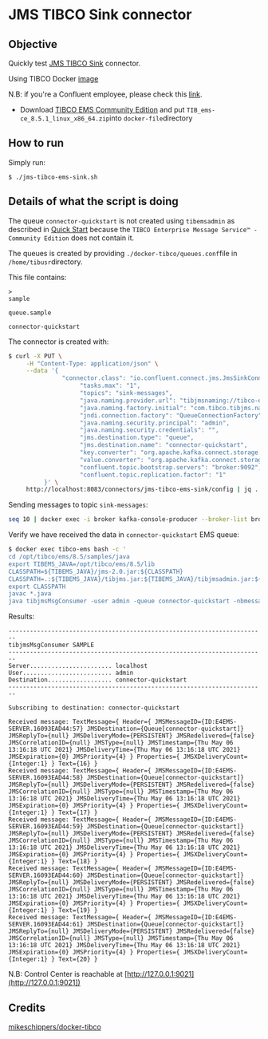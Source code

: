 # JMS TIBCO Sink connector



## Objective

Quickly test [JMS TIBCO Sink](https://docs.confluent.io/current/connect/kafka-connect-jms/sink/index.html#tibco-ems-quick-start) connector.

Using TIBCO Docker [image](https://github.com/mikeschippers/docker-tibco)

N.B: if you're a Confluent employee, please check this [link](https://confluent.slack.com/archives/C0116NM415F/p1636391410032900).

* Download [TIBCO EMS Community Edition](https://www.tibco.com/resources/product-download/tibco-enterprise-message-service-community-edition--free-download) and put `TIB_ems-ce_8.5.1_linux_x86_64.zip`into `docker-file`directory

## How to run

Simply run:

```
$ ./jms-tibco-ems-sink.sh
```

## Details of what the script is doing

The queue `connector-quickstart` is not created using `tibemsadmin` as described in [Quick Start](https://docs.confluent.io/current/connect/kafka-connect-tibco/source/index.html#quick-start) because the `TIBCO Enterprise Message Service™ - Community Edition` does not contain it.

The queues is created by providing `./docker-tibco/queues.conf`file in `/home/tibusr`directory.

This file contains:

```
>
sample

queue.sample

connector-quickstart
```

The connector is created with:

```bash
$ curl -X PUT \
     -H "Content-Type: application/json" \
     --data '{
               "connector.class": "io.confluent.connect.jms.JmsSinkConnector",
                    "tasks.max": "1",
                    "topics": "sink-messages",
                    "java.naming.provider.url": "tibjmsnaming://tibco-ems:7222",
                    "java.naming.factory.initial": "com.tibco.tibjms.naming.TibjmsInitialContextFactory",
                    "jndi.connection.factory": "QueueConnectionFactory",
                    "java.naming.security.principal": "admin",
                    "java.naming.security.credentials": "",
                    "jms.destination.type": "queue",
                    "jms.destination.name": "connector-quickstart",
                    "key.converter": "org.apache.kafka.connect.storage.StringConverter",
                    "value.converter": "org.apache.kafka.connect.storage.StringConverter",
                    "confluent.topic.bootstrap.servers": "broker:9092",
                    "confluent.topic.replication.factor": "1"
          }' \
     http://localhost:8083/connectors/jms-tibco-ems-sink/config | jq .
```

Sending messages to topic `sink-messages`:

```bash
seq 10 | docker exec -i broker kafka-console-producer --broker-list broker:9092 --topic sink-messages
```

Verify we have received the data in `connector-quickstart` EMS queue:

```bash
$ docker exec tibco-ems bash -c '
cd /opt/tibco/ems/8.5/samples/java
export TIBEMS_JAVA=/opt/tibco/ems/8.5/lib
CLASSPATH=${TIBEMS_JAVA}/jms-2.0.jar:${CLASSPATH}
CLASSPATH=.:${TIBEMS_JAVA}/tibjms.jar:${TIBEMS_JAVA}/tibjmsadmin.jar:${CLASSPATH}
export CLASSPATH
javac *.java
java tibjmsMsgConsumer -user admin -queue connector-quickstart -nbmessages 10'
```

Results:

```
------------------------------------------------------------------------
tibjmsMsgConsumer SAMPLE
------------------------------------------------------------------------
Server....................... localhost
User......................... admin
Destination.................. connector-quickstart
------------------------------------------------------------------------

Subscribing to destination: connector-quickstart

Received message: TextMessage={ Header={ JMSMessageID={ID:E4EMS-SERVER.16093EAD44:57} JMSDestination={Queue[connector-quickstart]} JMSReplyTo={null} JMSDeliveryMode={PERSISTENT} JMSRedelivered={false} JMSCorrelationID={null} JMSType={null} JMSTimestamp={Thu May 06 13:16:18 UTC 2021} JMSDeliveryTime={Thu May 06 13:16:18 UTC 2021} JMSExpiration={0} JMSPriority={4} } Properties={ JMSXDeliveryCount={Integer:1} } Text={16} }
Received message: TextMessage={ Header={ JMSMessageID={ID:E4EMS-SERVER.16093EAD44:58} JMSDestination={Queue[connector-quickstart]} JMSReplyTo={null} JMSDeliveryMode={PERSISTENT} JMSRedelivered={false} JMSCorrelationID={null} JMSType={null} JMSTimestamp={Thu May 06 13:16:18 UTC 2021} JMSDeliveryTime={Thu May 06 13:16:18 UTC 2021} JMSExpiration={0} JMSPriority={4} } Properties={ JMSXDeliveryCount={Integer:1} } Text={17} }
Received message: TextMessage={ Header={ JMSMessageID={ID:E4EMS-SERVER.16093EAD44:59} JMSDestination={Queue[connector-quickstart]} JMSReplyTo={null} JMSDeliveryMode={PERSISTENT} JMSRedelivered={false} JMSCorrelationID={null} JMSType={null} JMSTimestamp={Thu May 06 13:16:18 UTC 2021} JMSDeliveryTime={Thu May 06 13:16:18 UTC 2021} JMSExpiration={0} JMSPriority={4} } Properties={ JMSXDeliveryCount={Integer:1} } Text={18} }
Received message: TextMessage={ Header={ JMSMessageID={ID:E4EMS-SERVER.16093EAD44:60} JMSDestination={Queue[connector-quickstart]} JMSReplyTo={null} JMSDeliveryMode={PERSISTENT} JMSRedelivered={false} JMSCorrelationID={null} JMSType={null} JMSTimestamp={Thu May 06 13:16:18 UTC 2021} JMSDeliveryTime={Thu May 06 13:16:18 UTC 2021} JMSExpiration={0} JMSPriority={4} } Properties={ JMSXDeliveryCount={Integer:1} } Text={19} }
Received message: TextMessage={ Header={ JMSMessageID={ID:E4EMS-SERVER.16093EAD44:61} JMSDestination={Queue[connector-quickstart]} JMSReplyTo={null} JMSDeliveryMode={PERSISTENT} JMSRedelivered={false} JMSCorrelationID={null} JMSType={null} JMSTimestamp={Thu May 06 13:16:18 UTC 2021} JMSDeliveryTime={Thu May 06 13:16:18 UTC 2021} JMSExpiration={0} JMSPriority={4} } Properties={ JMSXDeliveryCount={Integer:1} } Text={20} }
```

N.B: Control Center is reachable at [http://127.0.0.1:9021](http://127.0.0.1:9021])

## Credits

[mikeschippers/docker-tibco](https://github.com/mikeschippers/docker-tibco)
